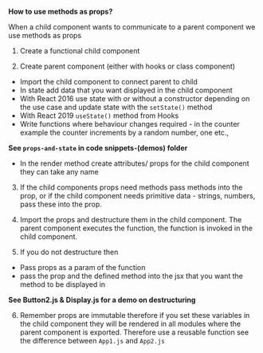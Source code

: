**How to use methods as props?**

When a child component wants to communicate to a parent component we use methods as props

1. Create a functional child component

2. Create parent component (either with hooks or class component)

- Import the child component to connect parent to child
- In state add data that you want displayed in the child component
- With React 2016 use state with or without a constructor depending on the use case and update state with the `setState()` method
- With React 2019 `useState()` method from Hooks
- Write functions where behaviour changes required - in the counter example the counter increments by a random number, one etc.,

**See `props-and-state` in code snippets-(demos) folder**

- In the render method create attributes/ props for the child component they can take any name

3. If the child components props need methods pass methods into the prop, or if the child component needs primitive data - strings, numbers, pass these into the prop.

4. Import the props and destructure them in the child component. The parent component executes the function, the function is invoked in the child component.

5. If you do not destructure then

- Pass props as a param of the function
- pass the prop and the defined method into the jsx that you want the method to be displayed in

**See Button2.js & Display.js for a demo on destructuring**

6. Remember props are immutable therefore if you set these variables in the child component they will be rendered in all modules where the parent component is exported. Therefore use a reusable function
   see the difference between `App1.js` and `App2.js`
